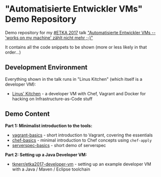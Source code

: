 
# "Automatisierte Entwickler VMs" Demo Repository

Demo repository for my [#ETKA 2017](https://entwicklertag.de/karlsruhe/2017) talk ["Automatisierte Entwickler VMs -- 'works on my machine' zählt nicht mehr ;-)"](https://entwicklertag.de/karlsruhe/2017/automatisierte-entwickler)

It contains all the code snippets to be shown (more or less likely in that order...)

## Development Environment

Everything shown in the talk runs in "Linus Kitchen" (which itself is a developer VM):

 * [Linus' Kitchen](https://github.com/tknerr/linus-kitchen) - a developer VM with Chef, Vagrant and Docker for hacking on Infrastructure-as-Code stuff

## Demo Content

**Part 1: Minimalist introduction to the tools:**

 * [vagrant-basics](./vagrant-basics) - short introduction to Vagrant, covering the essentials
 * [chef-basics](./chef-basics) - minimal introduction to Chef concepts using `chef-apply`
 * [serverspec-basics](./serverspec-basics) - short demo of serverspec

**Part 2: Setting up a Java Developer VM:**

 * [tknerr/etka2017-developer-vm](https://github.com/tknerr/etka2017-developer-vm) - setting up an example developer VM with a Java / Maven / Eclipse toolchain
